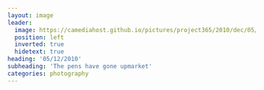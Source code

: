 ```yaml
---
layout: image
leader:
  image: https://camediahost.github.io/pictures/project365/2010/dec/05/051210.jpg
  position: left
  inverted: true
  hidetext: true
heading: '05/12/2010'
subheading: 'The pens have gone upmarket'
categories: photography
---
```

